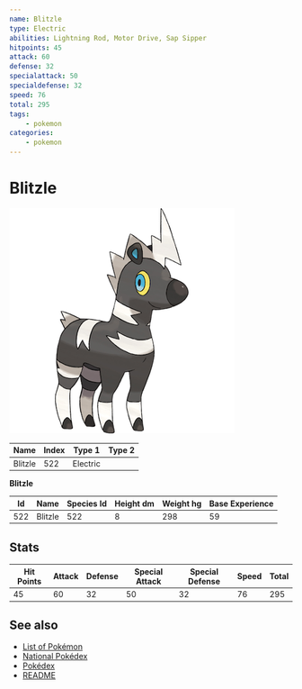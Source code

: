 ```yaml
---
name: Blitzle
type: Electric
abilities: Lightning Rod, Motor Drive, Sap Sipper
hitpoints: 45
attack: 60
defense: 32
specialattack: 50
specialdefense: 32
speed: 76
total: 295
tags:
    - pokemon
categories:
    - pokemon
---
```


# Blitzle


![Blitzle](images/522.png)

| **Name** | **Index** | **Type 1** | **Type 2** |
|----|----|----|----|
| Blitzle | 522 | Electric  |  |

**Blitzle** 




| **Id** | **Name** | **Species Id** | **Height dm** | **Weight hg** | **Base Experience** |
|--------|----------|----------------|------------|------------|---------------------|
| 522 | Blitzle | 522 | 8 | 298 | 59 |



## Stats

| **Hit Points** | **Attack** | **Defense** | **Special Attack** | **Special Defense** | **Speed** | **Total** |
|----------------|------------|-------------|--------------------|---------------------|-----------|-----------|
| 45 | 60 | 32 | 50 | 32 | 76 | 295 |

## See also

- [List of Pokémon](../pokemon.md)
- [National Pokédex](../national_pokedex.md)
- [Pokédex](../pokedex.md)
- [README](../README.md)
